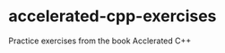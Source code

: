 accelerated-cpp-exercises
=========================

Practice exercises from the book Acclerated C++

